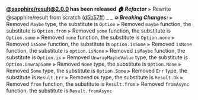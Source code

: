 **[@sapphire/result@2.0.0](https://github.com/sapphiredev/utilities/compare/@sapphire/result@1.1.1...@sapphire/result@2.0.0) has been released**
_**🏠 Refactor**_
⫸ Rewrite @sapphire/result from scratch ([d5b57ff](https://github.com/sapphiredev/utilities/commit/d5b57ff52402bfd261372bf4486e46f39bb41b6d))
_ _
_**💥 Breaking Changes:**_
⫸ Removed `Maybe` type, the substitute is `Option`
⫸ Removed `maybe` function, the substitute is `Option.from`
⫸ Removed `some` function, the substitute is `Option.some`
⫸ Removed `none` function, the substitute is `Option.none`
⫸ Removed `isSome` function, the substitute is `option.isSome`
⫸ Removed `isNone` function, the substitute is `option.isNone`
⫸ Removed `isMaybe` function, the substitute is `Option.is`
⫸ Removed `UnwrapMaybeValue` type, the substitute is `Option.UnwrapSome`
⫸ Removed `None` type, the substitute is `Option.None`
⫸ Removed `Some` type, the substitute is `Option.Some`
⫸ Removed `Err` type, the substitute is `Result.Err`
⫸ Removed `Ok` type, the substitute is `Result.Ok`
⫸ Removed `from` function, the substitute is `Result.from`
⫸ Removed `fromAsync` function, the substitute is `Result.fromAsync`